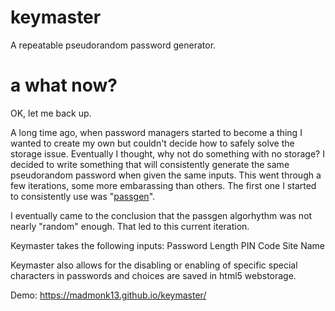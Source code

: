 # keymaster
A repeatable pseudorandom password generator.  

# a what now?

OK, let me back up.

A long time ago, when password managers started to become a thing I wanted to create my own but couldn't decide how to safely solve the storage issue.  Eventually I thought, why not do something with no storage?  I decided to write something that will consistently generate the same pseudorandom password when given the same inputs.  This went through a few iterations, some more embarassing than others.  The first one I started to consistently use was "<a href='https://github.com/madmonk13/passgen'>passgen</a>".

I eventually came to the conclusion that the passgen algorhythm was not nearly "random" enough.  That led to this current iteration.

Keymaster takes the following inputs:
Password Length
PIN Code
Site Name

Keymaster also allows for the disabling or enabling of specific special characters in passwords and choices are saved in html5 webstorage.

Demo:
https://madmonk13.github.io/keymaster/
